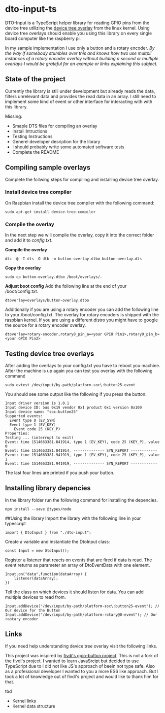 # dto-input-ts

DTO-Input is a TypeScript helper library for reading GPIO pins from the device tree utilizing the [device tree overlay](https://www.raspberrypi.org/documentation/configuration/device-tree.md) from the linux kernel. Using device tree overlays should enable you using this library on every single board computer like the raspberry pi. 

In my sample implementation I use only a button and a rotary encoder. *By the way if somebody stumbles over this and knows how two use multpli instances of a rotary encoder overlay without building a second or multiple overlays I would be grateful for an example or links explaining this subject.*

## State of the project
Currently the library is still under development but already reads the data, filters unrelevant data and provides the read data in an array. I still need to implement some kind of event or other interface for interacting with with this library.

Missing:
- Smaple DTS files for compiling an overlay
- Install Intructions
- Testing Instructions
- Generel developer desription for the library
- I should probably write some automated software tests
- Complete the README

## Compiling sample overlays
Complete the follwing steps for compiling and installing device tree overlay.

### Install device tree compiler
On Raspbian install the device tree compiler with the following command:
```
sudo apt-get install device-tree-compiler
```
### Compile the overlay
In the next step we will compile the overlay, copy it into the correct folder and add it to *config.txt*.

**Compile the overlay**
```
dtc -@ -I dts -O dtb -o button-overlay.dtbo button-overlay.dts
```
**Copy the overlay**
```
sudo cp button-overlay.dtbo /boot/overlays/.
```
**Adjust boot config**
Add the following line at the end of your /boot/config.txt.
```
dtoverlay=overlays/button-overlay.dtbo
```
Additionally if you are using a rotary encoder you can add the following line to your /boot/config.txt. The overlay for rotary encoders is shipped with the raspbian kernel. If you are using a different distro you might have to google the source for a rotary encoder overlay.
```
dtoverlay=rotary-encoder,rotary0_pin_a=<your GPIO Pin1>,rotary0_pin_b=<your GPIO Pin2>
```
## Testing device tree overlays
After adding the overlays to your config.txt you have to reboot you machine. After the machine is up again you can test you overlay with the following command
```
sudo evtest /dev/input/by-path/platform-soc\:button25-event
```
You should see some output like the following if you press the button.
```
Input driver version is 1.0.1
Input device ID: bus 0x19 vendor 0x1 product 0x1 version 0x100
Input device name: "soc:button25"
Supported events:
  Event type 0 (EV_SYN)
  Event type 1 (EV_KEY)
    Event code 25 (KEY_P)
Properties:
Testing ... (interrupt to exit)
Event: time 1514663381.841914, type 1 (EV_KEY), code 25 (KEY_P), value 0
Event: time 1514663381.841914, -------------- SYN_REPORT ------------
Event: time 1514663381.941919, type 1 (EV_KEY), code 25 (KEY_P), value 1
Event: time 1514663381.941919, -------------- SYN_REPORT ------------
```
The last four lines are printed if you push your button.
## Installing library depencies

In the library folder run the following command for installing the depencies.
```
npm install --save @types/node
```

##Using the library
Import the library with the following line in your typescript
```
import { DtoInput } from "./dto-input";
```
Create a variable and instantiate the DtoInput class:
```
const Input = new DtoInput();
```
Register a listener that reacts on events that are fired if data is read. The event returns as parameter an array of DtoEventData with one element.
```
Input.on("data",function(dataArray) {
    listener(dataArray);
})
```
Tell the class on which devices it should listen for data. You can add multiple devices to read from.
```
Input.addDevice("/dev/input/by-path/platform-soc\:button25-event"); // Our device for the Button
Input.addDevice("/dev/input/by-path/platform-rotary@0-event"); // Our raotary encoder
```
## Links
If you need help understanding device tree overlay visit the following links.

This project was inspired by [fivdi's gpio-button project](https://github.com/fivdi/gpio-button). This is not a fork of the fivdi's project. I wanted to learn JavaSrcipt but decided to use TypeScript due to I did not like JS's approach of beein not type safe. Also as a professional developer I wanted to you a more ES6 like approach. But I took a lot of knowledge out of fivdi's project and would like to thank him for that.

tbd
- Kernel links
- Kernel data structure
